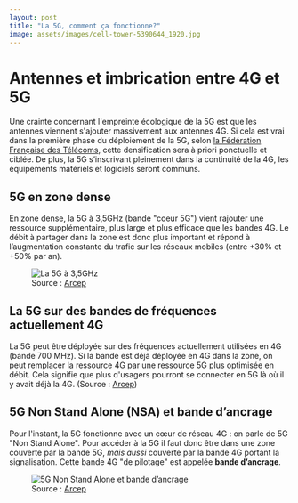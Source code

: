 ```yaml
---
layout: post
title: "La 5G, comment ça fonctionne?"
image: assets/images/cell-tower-5390644_1920.jpg
---
```


# Antennes et imbrication entre 4G et 5G
Une crainte concernant l'empreinte écologique de la 5G est que les antennes viennent s'ajouter massivement aux antennes 4G. Si cela est vrai dans la première phase du déploiement de la 5G, selon [la Fédération Française des Télécoms](https://www.fftelecoms.org/app/uploads/2020/10/CSF-5G-et-environnement-FINAL-22-septembre-2020.pdf#page=5), cette densification sera à priori ponctuelle et ciblée. De plus, la 5G s’inscrivant pleinement dans la continuité de la 4G, les équipements matériels et logiciels seront communs.

## 5G en zone dense
En zone dense, la 5G à 3,5GHz (bande "coeur 5G") vient rajouter une ressource supplémentaire, plus large et plus efficace que les bandes 4G. Le débit à partager dans la zone est donc plus important et répond à l’augmentation constante du trafic sur les réseaux mobiles (entre +30% et +50% par an).

<figure class="align-center">
  <img src="{{ site.url }}{{ site.baseurl }}/assets/images/5G_3-5GHz.png" alt="La 5G à 3,5GHz">
  <figcaption>Source : <a href="https://www.arcep.fr/fileadmin/cru-1614035751/user_upload/grands_dossiers/5G/aspects-techniques-5G-imbrication-entre-4G-et-5G.pdf#page=4">Arcep</a></figcaption>
</figure>

## La 5G sur des bandes de fréquences actuellement 4G
La 5G peut être déployée sur des fréquences actuellement utilisées en 4G (bande 700 MHz). Si la bande est déjà déployée en 4G dans la zone, on peut remplacer la ressource 4G par une ressource 5G plus optimisée en débit. Cela signifie que plus d'usagers pourront se connecter en 5G là où il y avait déjà la 4G. (Source : [Arcep](https://www.arcep.fr/fileadmin/cru-1614035751/user_upload/grands_dossiers/5G/aspects-techniques-5G-imbrication-entre-4G-et-5G.pdf#page=5))

## 5G Non Stand Alone (NSA) et bande d’ancrage
Pour l'instant, la 5G fonctionne avec un cœur de réseau 4G : on parle de 5G "Non Stand Alone". Pour accéder à la 5G il faut donc être dans une zone couverte par la bande 5G, *mais aussi* couverte par la bande 4G portant la signalisation. Cette bande 4G "de pilotage" est appelée **bande d’ancrage**.

<figure class="align-center">
  <img src="{{ site.url }}{{ site.baseurl }}/assets/images/5G_bande_dancrage.png" alt="5G Non Stand Alone et bande d’ancrage">
  <figcaption>Source : <a href="https://www.arcep.fr/fileadmin/cru-1614035751/user_upload/grands_dossiers/5G/aspects-techniques-5G-imbrication-entre-4G-et-5G.pdf#page=7">Arcep</a></figcaption>
</figure>